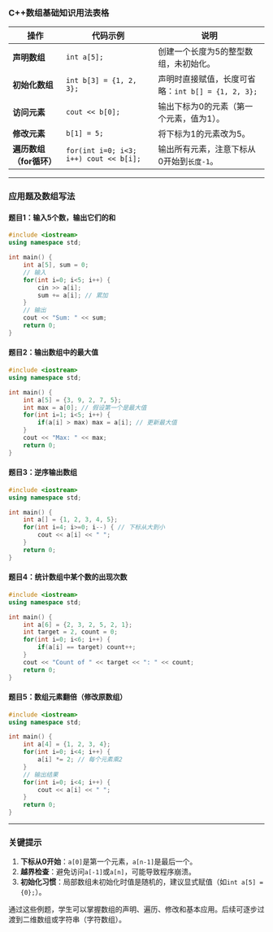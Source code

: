 ### **C++数组基础知识用法表格**

| **操作**          | **代码示例**                               | **说明**                               |
| --------------- | -------------------------------------- | ------------------------------------ |
| **声明数组**        | `int a[5];`                            | 创建一个长度为5的整型数组，未初始化。                  |
| **初始化数组**       | `int b[3] = {1, 2, 3};`                | 声明时直接赋值，长度可省略：`int b[] = {1, 2, 3};` |
| **访问元素**        | `cout << b[0];`                        | 输出下标为0的元素（第一个元素，值为1）。                |
| **修改元素**        | `b[1] = 5;`                            | 将下标为1的元素改为5。                         |
| **遍历数组（for循环）** | `for(int i=0; i<3; i++) cout << b[i];` | 输出所有元素，注意下标从0开始到`长度-1`。              |


---

### **应用题及数组写法**

#### **题目1：输入5个数，输出它们的和**
```cpp
#include <iostream>
using namespace std;

int main() {
    int a[5], sum = 0;
    // 输入
    for(int i=0; i<5; i++) {
        cin >> a[i];
        sum += a[i]; // 累加
    }
    // 输出
    cout << "Sum: " << sum;
    return 0;
}
```

#### **题目2：输出数组中的最大值**
```cpp
#include <iostream>
using namespace std;

int main() {
    int a[5] = {3, 9, 2, 7, 5};
    int max = a[0]; // 假设第一个是最大值
    for(int i=1; i<5; i++) {
        if(a[i] > max) max = a[i]; // 更新最大值
    }
    cout << "Max: " << max;
    return 0;
}
```

#### **题目3：逆序输出数组**
```cpp
#include <iostream>
using namespace std;

int main() {
    int a[] = {1, 2, 3, 4, 5};
    for(int i=4; i>=0; i--) { // 下标从大到小
        cout << a[i] << " ";
    }
    return 0;
}
```

#### **题目4：统计数组中某个数的出现次数**
```cpp
#include <iostream>
using namespace std;

int main() {
    int a[6] = {2, 3, 2, 5, 2, 1};
    int target = 2, count = 0;
    for(int i=0; i<6; i++) {
        if(a[i] == target) count++;
    }
    cout << "Count of " << target << ": " << count;
    return 0;
}
```

#### **题目5：数组元素翻倍（修改原数组）**
```cpp
#include <iostream>
using namespace std;

int main() {
    int a[4] = {1, 2, 3, 4};
    for(int i=0; i<4; i++) {
        a[i] *= 2; // 每个元素乘2
    }
    // 输出结果
    for(int i=0; i<4; i++) {
        cout << a[i] << " ";
    }
    return 0;
}
```

---

### **关键提示**
1. **下标从0开始**：`a[0]`是第一个元素，`a[n-1]`是最后一个。
2. **越界检查**：避免访问`a[-1]`或`a[n]`，可能导致程序崩溃。
3. **初始化习惯**：局部数组未初始化时值是随机的，建议显式赋值（如`int a[5] = {0};`）。

通过这些例题，学生可以掌握数组的声明、遍历、修改和基本应用。后续可逐步过渡到二维数组或字符串（字符数组）。
